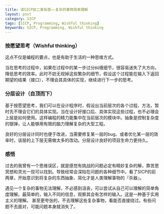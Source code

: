 ```yaml
---
title: 读SICP前二章有感——复杂的事物简单理解
layout: post
category: SICP
tags: [SICP, Programming, Wishful thinking]
keywords: SICP, Programming, Wishful thinking
---
```


### 按愿望思考（Wishful thinking）

这点不仅是编程的要点，也是有助于生活的一种思维方式。

当在思考的过程中，如果在过程中的某一步过分纠缠细节，很容易迷失了大方向，降低思考的效率。此时不妨无视掉这些繁杂的细节，假设这个过程能在输入下返回期望的结果（接口），不理会其具体的实现，继续进行下一步的思考。

### 分层设计（自顶而下）

基于按愿望思考，我们可以在设计程序时，假设出当前层次的各个过程、方法，暂时先不理会它们的具体实现。当在设计好接口后、具体实现这些过程，也不必理会上层是如何使用。这样编程的精力能集中在当前层次的模块中。抽象是控制复杂度的银弹，让人能够用有限的脑力理解复杂的大型工程。

良好的分层设计同时也便于改进，当需要修复某一层的bug、或者优化某一层的效率时，该层的上下层无需做太多的改动。分层设计良好的项目生命力更持久。

### 感悟

过去的我曾有一个思维误区，就是感觉有挑战的问题必定有精妙复杂的解，靠苦思冥想和灵光一现可以找到。导致经常会深陷在问题的各种细节中。看了SICP的前两章，开始意识到将复杂的东西抽象、简化才是人类理解事物的『杀器』。

遇见一个复杂的事物无法理解，不必感到沮丧，可以尝试从自己可以理解的简单角度理解。最简单的，输入不同的信息，观察其会有怎样的输入。这是一种基于实用主义的理解。
甚至更夸张的，不去理解这些复杂事物，看能否直接绕过。有些问题不去面对，可能问题本身就消失了。
